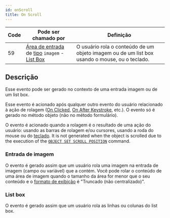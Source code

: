 ```yaml
---
id: onScroll
title: On Scroll
---
```


| Code | Pode ser chamado por                                                                                                                                     | Definição                                                                                     |
| ---- | -------------------------------------------------------------------------------------------------------------------------------------------------------- | --------------------------------------------------------------------------------------------- |
| 59   | [Área de entrada](FormObjects/input_overview.md) de [tipo](FormObjects/properties_Object.md#type) `imagem` - [List Box](FormObjects/listbox_overview.md) | O usuário rola o conteúdo de um objeto imagem ou de um list box usando o mouse, ou o teclado. |


## Descrição

Esse evento pode ser gerado no contexto de uma entrada imagem ou de um list box.

Esse evento é acionado após qualquer outro evento do usuário relacionado à ação de rolagem ([On Clicked](onClicked.md), [On After Keystroke](onAfterKeystroke.md), etc.). O evento só é gerado no método objeto (não no método formulário).

O evento é acionado quando a rolagem é o resultado de uma ação do usuário: usando as barras de rolagem e/ou cursores, usando a roda do mouse ou do [teclado](FormObjects/properties_Appearance.md#vertical-scroll-bar). It is not generated when the object is scrolled due to the execution of the [`OBJECT SET SCROLL POSITION`](../commands/object-set-scroll-position) command.


### Entrada de imagem

O evento é gerado assim que um usuário rola uma imagem na entrada de imagem (campo ou variável) que a contém. Você pode rolar o conteúdo de uma área de imagem quando o tamanho da área for menor que o seu conteúdo e o [formato de exibição](FormObjects/properties_Display.md#picture-format) é "Truncado (não centralizado)".


### List box

O evento é gerado assim que um usuário rola as linhas ou colunas do list box. 
